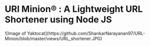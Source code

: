 <h1>URl Minion® : A Lightweight URL Shortener using Node JS </h1>
![Image of Yaktocat](https://github.com/ShankarNarayanan97/URL-Minion/blob/master/views/URL_shortener.JPG)
